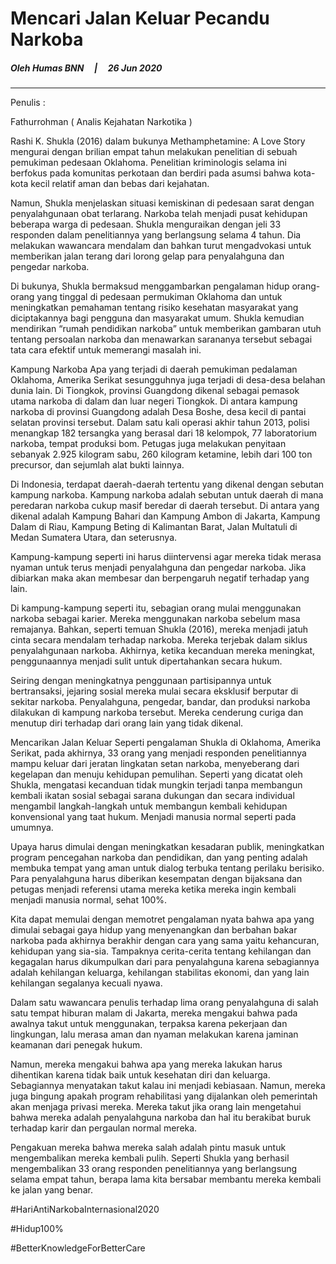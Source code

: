 
# __Mencari Jalan Keluar Pecandu Narkoba__

##### Oleh Humas BNN &nbsp; &nbsp; | &nbsp; &nbsp; 26 Jun 2020
___

Penulis :

Fathurrohman ( Analis Kejahatan Narkotika )

Rashi K. Shukla (2016) dalam bukunya Methamphetamine: A Love Story mengurai dengan brilian empat tahun melakukan penelitian di sebuah pemukiman pedesaan Oklahoma. Penelitian kriminologis selama ini berfokus pada komunitas perkotaan dan berdiri pada asumsi bahwa kota-kota kecil relatif aman dan bebas dari kejahatan.

Namun, Shukla menjelaskan situasi kemiskinan di pedesaan sarat dengan penyalahgunaan obat terlarang. Narkoba telah menjadi pusat kehidupan beberapa warga di pedesaan. Shukla menguraikan dengan jeli 33 responden dalam penelitiannya yang berlangsung selama 4 tahun. Dia melakukan wawancara mendalam dan bahkan turut mengadvokasi untuk memberikan jalan terang dari lorong gelap para penyalahguna dan pengedar narkoba.

Di bukunya, Shukla bermaksud menggambarkan pengalaman hidup orang-orang yang tinggal di pedesaan permukiman Oklahoma dan untuk meningkatkan pemahaman tentang risiko kesehatan masyarakat yang diciptakannya bagi pengguna dan masyarakat umum. Shukla kemudian mendirikan “rumah pendidikan narkoba” untuk memberikan gambaran utuh tentang persoalan narkoba dan menawarkan sarananya tersebut sebagai tata cara efektif untuk memerangi masalah ini.

Kampung Narkoba
Apa yang terjadi di daerah pemukiman pedalaman Oklahoma, Amerika Serikat sesungguhnya juga terjadi di desa-desa belahan dunia lain. Di Tiongkok, provinsi Guangdong dikenal sebagai pemasok utama narkoba di dalam dan luar negeri Tiongkok. Di antara kampung narkoba di provinsi Guangdong adalah Desa Boshe, desa kecil di pantai selatan provinsi tersebut. Dalam satu kali operasi akhir tahun 2013, polisi menangkap 182 tersangka yang berasal dari 18 kelompok, 77 laboratorium narkoba, tempat produksi bom. Petugas juga melakukan penyitaan sebanyak 2.925 kilogram sabu, 260 kilogram ketamine, lebih dari 100 ton precursor, dan sejumlah alat bukti lainnya.

Di Indonesia, terdapat daerah-daerah tertentu yang dikenal dengan sebutan kampung narkoba. Kampung narkoba adalah sebutan untuk daerah di mana peredaran narkoba cukup masif beredar di daerah tersebut. Di antara yang dikenal adalah Kampung Bahari dan Kampung Ambon di Jakarta, Kampung Dalam di Riau, Kampung Beting di Kalimantan Barat, Jalan Multatuli di Medan Sumatera Utara, dan seterusnya.

Kampung-kampung seperti ini harus diintervensi agar mereka tidak merasa nyaman untuk terus menjadi penyalahguna dan pengedar narkoba. Jika dibiarkan maka akan membesar dan berpengaruh negatif terhadap yang lain.

Di kampung-kampung seperti itu, sebagian orang mulai menggunakan narkoba sebagai karier. Mereka menggunakan narkoba sebelum masa remajanya. Bahkan, seperti temuan Shukla (2016), mereka menjadi jatuh cinta secara mendalam terhadap narkoba. Mereka terjebak dalam siklus penyalahgunaan narkoba. Akhirnya, ketika kecanduan mereka meningkat, penggunaannya menjadi sulit untuk dipertahankan secara hukum.

Seiring dengan meningkatnya penggunaan partisipannya untuk bertransaksi, jejaring sosial mereka mulai secara eksklusif berputar di sekitar narkoba. Penyalahguna, pengedar, bandar, dan produksi narkoba dilakukan di kampung narkoba tersebut. Mereka cenderung curiga dan menutup diri terhadap dari orang lain yang tidak dikenal.

Mencarikan Jalan Keluar
Seperti pengalaman Shukla di Oklahoma, Amerika Serikat, pada akhirnya, 33 orang yang menjadi responden penelitiannya mampu keluar dari jeratan lingkatan setan narkoba, menyeberang dari kegelapan dan menuju kehidupan pemulihan. Seperti yang dicatat oleh Shukla, mengatasi kecanduan tidak mungkin terjadi tanpa membangun kembali ikatan sosial sebagai sarana dukungan dan secara individual mengambil langkah-langkah untuk membangun kembali kehidupan konvensional yang taat hukum. Menjadi manusia normal seperti pada umumnya.

Upaya harus dimulai dengan meningkatkan kesadaran publik, meningkatkan program pencegahan narkoba dan pendidikan, dan yang penting adalah membuka tempat yang aman untuk dialog terbuka tentang perilaku berisiko. Para penyalahguna harus diberikan kesempatan dengan bijaksana dan petugas menjadi referensi utama mereka ketika mereka ingin kembali menjadi manusia normal, sehat 100%.

Kita dapat memulai dengan memotret pengalaman nyata bahwa apa yang dimulai sebagai gaya hidup yang menyenangkan dan berbahan bakar narkoba pada akhirnya berakhir dengan cara yang sama yaitu kehancuran, kehidupan yang sia-sia. Tampaknya cerita-cerita tentang kehilangan dan kegagalan harus dikumpulkan dari para penyalahguna karena sebagiannya adalah kehilangan keluarga, kehilangan stabilitas ekonomi, dan yang lain kehilangan segalanya kecuali nyawa.

Dalam satu wawancara penulis terhadap lima orang penyalahguna di salah satu tempat hiburan malam di Jakarta, mereka mengakui bahwa pada awalnya takut untuk menggunakan, terpaksa karena pekerjaan dan lingkungan, lalu merasa aman dan nyaman melakukan karena jaminan keamanan dari penegak hukum.

Namun, mereka mengakui bahwa apa yang mereka lakukan harus dihentikan karena tidak baik untuk kesehatan diri dan keluarga. Sebagiannya menyatakan takut kalau ini menjadi kebiasaan. Namun, mereka juga bingung apakah program rehabilitasi yang dijalankan oleh pemerintah akan menjaga privasi mereka. Mereka takut jika orang lain mengetahui bahwa mereka adalah penyalahguna narkoba dan hal itu berakibat buruk terhadap karir dan pergaulan normal mereka.

Pengakuan mereka bahwa mereka salah adalah pintu masuk untuk mengembalikan mereka kembali pulih. Seperti Shukla yang berhasil mengembalikan 33 orang responden penelitiannya yang berlangsung selama empat tahun, berapa lama kita bersabar membantu mereka kembali ke jalan yang benar.

#HariAntiNarkobaInternasional2020

#Hidup100%

#BetterKnowledgeForBetterCare




